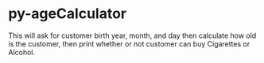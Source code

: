 # py-ageCalculator

This will ask for customer birth year, month, and day
then calculate how old is the customer, then print whether or not
customer can buy Cigarettes or Alcohol.
